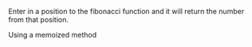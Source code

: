 Enter in a position to the fibonacci function and it will return the number from that position.

Using a memoized method
